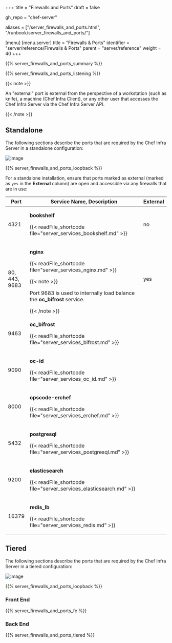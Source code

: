 +++
title = "Firewalls and Ports"
draft = false

gh_repo = "chef-server"

aliases = ["/server_firewalls_and_ports.html", "/runbook/server_firewalls_and_ports/"]

[menu]
  [menu.server]
    title = "Firewalls & Ports"
    identifier = "server/reference/Firewalls & Ports"
    parent = "server/reference"
    weight = 40
+++

{{% server_firewalls_and_ports_summary %}}

{{% server_firewalls_and_ports_listening %}}

{{< note >}}

An "external" port is external from the perspective of a workstation
(such as knife), a machine (Chef Infra Client), or any other user that
accesses the Chef Infra Server via the Chef Infra Server API.

{{< /note >}}

## Standalone

The following sections describe the ports that are required by the Chef
Infra Server in a standalone configuration:

![image](/images/server/chef_server_ports_standalone.png)

{{% server_firewalls_and_ports_loopback %}}

For a standalone installation, ensure that ports marked as external
(marked as `yes` in the **External** column) are open and accessible via
any firewalls that are in use:

<table>
<colgroup>
<col style="width: 11%" />
<col style="width: 77%" />
<col style="width: 11%" />
</colgroup>
<thead>
<tr class="header">
<th>Port</th>
<th>Service Name, Description</th>
<th>External</th>
</tr>
</thead>
<tbody>
<tr>
<td><p>4321</p></td>
<td><p><strong>bookshelf</strong></p>
<p>{{< readFile_shortcode file="server_services_bookshelf.md" >}}</p></td>
<td><p>no</p></td>
</tr>
<tr>
<td><p>80, 443, 9683</p></td>
<td><p><strong>nginx</strong></p>
<p>{{< readFile_shortcode file="server_services_nginx.md" >}}</p>
{{< note >}}
<p>Port 9683 is used to internally load balance the <strong>oc_bifrost</strong> service.</p>
{{< /note >}}</td>
<td><p>yes</p></td>
</tr>
<tr>
<td><p>9463</p></td>
<td><p><strong>oc_bifrost</strong></p>
<p>{{< readFile_shortcode file="server_services_bifrost.md" >}}</p></td>
<td></td>
</tr>
<tr>
<td><p>9090</p></td>
<td><p><strong>oc-id</strong></p>
<p>{{< readFile_shortcode file="server_services_oc_id.md" >}}</p></td>
<td></td>
</tr>
<tr>
<td><p>8000</p></td>
<td><p><strong>opscode-erchef</strong></p>
<p>{{< readFile_shortcode file="server_services_erchef.md" >}}</p></td>
<td></td>
</tr>
<tr>
<td><p>5432</p></td>
<td><p><strong>postgresql</strong></p>
<p>{{< readFile_shortcode file="server_services_postgresql.md" >}}</p></td>
<td></td>
</tr>
<tr>
<td><p>9200</p></td>
<td><p><strong>elasticsearch</strong></p>
<p>{{< readFile_shortcode file="server_services_elasticsearch.md" >}}</p></td>
<td></td>
</tr>
<tr>
<td><p>16379</p></td>
<td><p><strong>redis_lb</strong></p>
<p>{{< readFile_shortcode file="server_services_redis.md" >}}</p></td>
<td></td>
</tr>
</tbody>
</table>

## Tiered

The following sections describe the ports that are required by the Chef
Infra Server in a tiered configuration:

![image](/images/server/chef_server_ports_tiered.png)

{{% server_firewalls_and_ports_loopback %}}

### Front End

{{% server_firewalls_and_ports_fe %}}

### Back End

{{% server_firewalls_and_ports_tiered %}}
